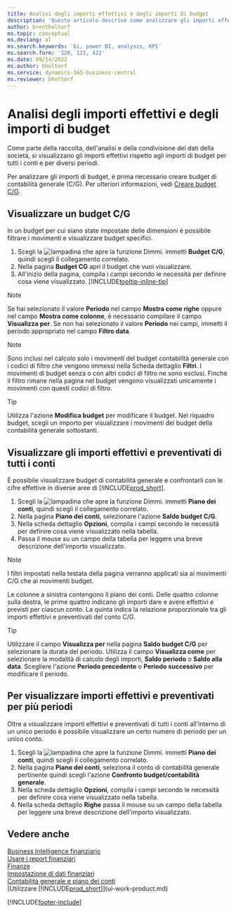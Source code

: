 ```yaml
---
title: Analisi degli importi effettivi e degli importi di budget
description: 'Questo articolo descrive come analizzare gli importi effettivi rispetto agli importi a budget per raccogliere, analizzare e condividere i dati dell''azienda.'
author: brentholtorf
ms.topic: conceptual
ms.devlang: al
ms.search.keywords: 'bi, power BI, analysis, KPI'
ms.search.form: '120, 121, 422'
ms.date: 09/14/2022
ms.author: bholtorf
ms.service: dynamics-365-business-central
ms.reviewer: bholtorf
---
```

# Analisi degli importi effettivi e degli importi di budget

Come parte della raccolta, dell'analisi e della condivisione dei dati della società, si visualizzano gli importi effettivi rispetto agli importi di budget per tutti i conti e per diversi periodi.

Per analizzare gli importi di budget, è prima necessario creare budget di contabilità generale (C/G). Per ulteriori informazioni, vedi [Creare budget C/G](finance-how-create-budgets.md).

## Visualizzare un budget C/G

In un budget per cui siano state impostate delle dimensioni è possibile filtrare i movimenti e visualizzare budget specifici.

1. Scegli la ![lampadina che apre la funzione Dimmi.](media/ui-search/search_small.png "Informazioni sull'operazione che si desidera eseguire") immetti **Budget C/G**, quindi scegli il collegamento correlato.
2. Nella pagina **Budget CG** apri il budget che vuoi visualizzare.  
3. All'inizio della pagina, compila i campi secondo le necessità per definire cosa viene visualizzato. [!INCLUDE[tooltip-inline-tip](includes/tooltip-inline-tip_md.md)]

> [!NOTE]  
> Se hai selezionato il valore **Periodo** nel campo **Mostra come righe** oppure nel campo **Mostra come colonne**, è necessario compilare il campo **Visualizza per**. Se non hai selezionato il valore **Periodo** nei campi, immetti il periodo appropriato nel campo **Filtro data**.  

> [!NOTE]  
> Sono inclusi nel calcolo solo i movimenti del budget contabilità generale con i codici di filtro che vengono immessi nella Scheda dettaglio **Filtri**. I movimenti di budget senza o con altri codici di filtro ne sono esclusi. Finché il filtro rimane nella pagina nel budget vengono visualizzati unicamente i movimenti con questi codici di filtro.  

> [!TIP]  
> Utilizza l'azione **Modifica budget** per modificare il budget. Nel riquadro budget, scegli un importo per visualizzare i movimenti del budget della contabilità generale sottostanti.

## Visualizzare gli importi effettivi e preventivati di tutti i conti

È possibile visualizzare budget di contabilità generale e confrontarli con le cifre effettive in diverse aree di [!INCLUDE[prod_short](includes/prod_short.md)].

1. Scegli la ![lampadina che apre la funzione Dimmi.](media/ui-search/search_small.png "Informazioni sull'operazione che si desidera eseguire") immetti **Piano dei conti**, quindi scegli il collegamento correlato.  
2. Nella pagina **Piano dei conti**, selezionare l'azione **Saldo budget C/G**.
3. Nella scheda dettaglio **Opzioni**, compila i campi secondo le necessità per definire cosa viene visualizzato nella tabella.  
4. Passa il mouse su un campo della tabella per leggere una breve descrizione dell'importo visualizzato.

> [!NOTE]  
> I filtri impostati nella testata della pagina verranno applicati sia ai movimenti C/G che ai movimenti budget.

Le colonne a sinistra contengono il piano dei conti. Delle quattro colonne sulla destra, le prime quattro indicano gli importi dare e avere effettivi e previsti per ciascun conto. La quinta indica la relazione proporzionale tra gli importi effettivi e preventivati del conto C/G.  

> [!TIP]  
> Utilizzare il campo **Visualizza per** nella pagina **Saldo budget C/G** per selezionare la durata del periodo. Utilizza il campo **Visualizza come** per selezionare la modalità di calcolo degli importi, **Saldo periodo** o **Saldo alla data**. Scegliere l'azione **Periodo precedente** o **Periodo successivo** per modificare il periodo.  

## Per visualizzare importi effettivi e preventivati per più periodi  

Oltre a visualizzare importi effettivi e preventivati di tutti i conti all'interno di un unico periodo è possibile visualizzare un certo numero di periodo per un unico conto.  

1. Scegli la ![lampadina che apre la funzione Dimmi.](media/ui-search/search_small.png "Dimmi cosa vuoi fare") immetti **Piano dei conti**, quindi scegli il collegamento correlato.  
2. Nella pagina **Piano dei conti**, seleziona il conto di contabilità generale pertinente quindi scegli l'azione **Confronto budget/contabilità generale**.  
3. Nella scheda dettaglio **Opzioni**, compila i campi secondo le necessità per definire cosa viene visualizzato nella tabella.  
4. Nella scheda dettaglio **Righe** passa il mouse su un campo della tabella per leggere una breve descrizione dell'importo visualizzato.  

## Vedere anche

[Business Intelligence finanziario](bi.md)  
[Usare i report finanziari](bi-how-work-account-schedule.md)  
[Finanze](finance.md)  
[Impostazione di dati finanziari](finance-setup-finance.md)  
[Contabilità generale e piano dei conti](finance-general-ledger.md)  
[Utilizzare [!INCLUDE[prod_short](includes/prod_short.md)]](ui-work-product.md)  

[!INCLUDE[footer-include](includes/footer-banner.md)]

